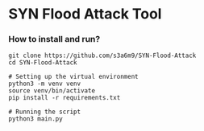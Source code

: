 # SYN Flood Attack Tool
### How to install and run?
```
git clone https://github.com/s3a6m9/SYN-Flood-Attack
cd SYN-Flood-Attack

# Setting up the virtual environment
python3 -m venv venv 
source venv/bin/activate
pip install -r requirements.txt

# Running the script
python3 main.py
```
